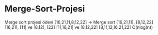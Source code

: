 # Merge-Sort-Projesi
Merge sort projesi ödevi
[16,21,11,8,12,22] -> Merge sort
[16,21,11], [8,12,22]
[16,21], [11] ve [8,12], [22]
[11,16,21] ve [8,12,22]
[8,11,12,16,21,22]
O(nlog(n)) 